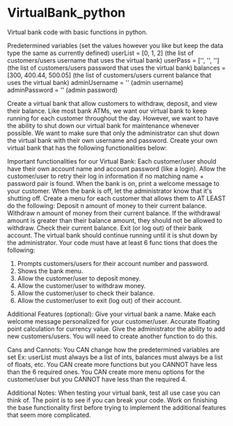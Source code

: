 # VirtualBank_python
Virtual bank code with basic functions in python.

Predetermined variables (set the values however you like but keep the data type the same as currently defined)
userList = [0, 1, 2]                 (the list of customers/users username that uses the virtual bank)
userPass = ['', '', '']              (the list of customers/users password that uses the virtual bank)
balances = [300, 400.44, 500.05]     (the list of customers/users current balance that uses the virtual bank)
adminUsername = ''                   (admin username)
adminPassword = ''                   (admin password)

Create a virtual bank that allow customers to withdraw, deposit, and view their balance.
Like most bank ATMs, we want our virtual bank to keep running for each customer throughout the day.
However, we want to have the ability to shut down our virtual bank for maintenance whenever possible.
We want to make sure that only the administrator can shut down the virtual bank with their own username and password.
Create your own virtual bank that has the following functionalities below:

Important functionalities for our Virtual Bank:
Each customer/user should have their own account name and account password (like a login).
Allow the customer/user to retry their log in information if no matching name + password pair is found.
When the bank is on, print a welcome message to your customer.
When the bank is off, let the administrator know that it's shutting off.
Create a menu for each customer that allows them to AT LEAST do the following:
Deposit n amount of money to their current balance.
Withdraw n amount of money from their current balance.
If the withdrawal amount is greater than their balance amount, they should not be allowed to withdraw.
Check their current balance.
Exit (or log out) of their bank account.
The virtual bank should continue running until it is shut down by the administrator.
Your code must have at least 6 func tions that does the following:
1. Prompts customers/users for their account number and password.
2. Shows the bank menu.
3. Allow the customer/user to deposit money.
4. Allow the customer/user to withdraw money.
5. Allow the customer/user to check their balance.
6. Allow the customer/user to exit (log out) of their account.

Additional Features (optional):
Give your virtual bank a name.
Make each welcome message personalized for your customer/user.
Accurate floating point calculation for currency value.
Give the administrator the ability to add new customers/users.
You will need to create another function to do this.

Cans and Cannots:
You CAN change how the predetermined variables are set 
Ex: userList must always be a list of ints, balances must always be a list of floats, etc.
You CAN create more functions but you CANNOT have less than the 6 required ones.
You CAN create more menu options for the customer/user but you CANNOT have less than the required 4.

Additional Notes:
When testing your virtual bank, test all use case you can think of.
The point is to see if you can break your code.
Work on finishing the base functionality first before trying to implement the additional features that seem
more complicated.
